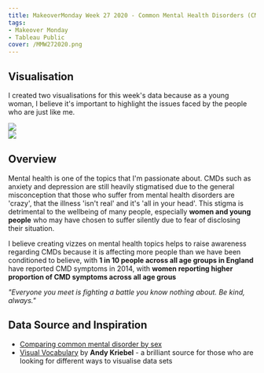 ```yaml
---
title: MakeoverMonday Week 27 2020 - Common Mental Health Disorders (CMD) in England
tags: 
- Makeover Monday
- Tableau Public
cover: /MMW272020.png
---
```

## Visualisation
I created two visualisations for this week's data because as a young woman, I believe it's important to highlight the issues faced by the people who are just like me.

<div class='tableauPlaceholder' id='viz1635945619209' style='position: relative'><noscript><a href='#'>
    <img alt=' ' src='https:&#47;&#47;public.tableau.com&#47;static&#47;images&#47;YM&#47;YMJ6HYDJ5&#47;1_rss.png' style='border: none' />
</a>
</noscript>
<object class='tableauViz'  style='display:none;'>
    <param name='host_url' value='https%3A%2F%2Fpublic.tableau.com%2F' /> 
    <param name='embed_code_version' value='3' /> 
    <param name='path' value='shared&#47;YMJ6HYDJ5' /> 
    <param name='toolbar' value='no' />
    <param name='display_count' value='yes' />
    <param name='language' value='en-GB' />
    <param name="dataDetails" value="no" />
    <param name="alerts" value="no" />
    <param name="showShareOptions" value="false" />
    <param name="subscriptions" value="no" />

</object>
</div>                
<script type='text/javascript'>                    
var divElement = document.getElementById('viz1635945619209');                    
    var vizElement = divElement.getElementsByTagName('object')[0];                    
    if ( divElement.offsetWidth > 800 ) { vizElement.style.width='800px';vizElement.style.height='650px';} 
    else if ( divElement.offsetWidth > 500 ) { vizElement.style.width='800px';vizElement.style.height='650px';} 
    else { vizElement.style.width='100%';vizElement.style.height='1250px';}                     
    var scriptElement = document.createElement('script');                    
    scriptElement.src = 'https://public.tableau.com/javascripts/api/viz_v1.js';                    vizElement.parentNode.insertBefore(scriptElement, vizElement);                
</script>

<div class='tableauPlaceholder' id='viz1635945782773' style='position: relative'><noscript>
<a href='#'>
    <img alt=' ' src='https:&#47;&#47;public.tableau.com&#47;static&#47;images&#47;Ma&#47;MakeoverMondayW272020-CommonMentalDisordersinEngland2014&#47;WomenandYoungPeople&#47;1_rss.png' style='border: none' />
</a>
</noscript>
<object class='tableauViz'  style='display:none;'>
    <param name='host_url' value='https%3A%2F%2Fpublic.tableau.com%2F' /> 
    <param name='embed_code_version' value='3' /> 
    <param name='site_root' value='' />
    <param name='name' value='MakeoverMondayW272020-CommonMentalDisordersinEngland2014&#47;WomenandYoungPeople' />
    <param name='tabs' value='no' />
    <param name='toolbar' value='no' />
    <param name='display_count' value='yes' />
    <param name='language' value='en-GB' />
    <param name="dataDetails" value="no" />
    <param name="alerts" value="no" />
    <param name="showShareOptions" value="false" />
    <param name="subscriptions" value="no" />

</object>
</div>                
<script type='text/javascript'>                    
var divElement = document.getElementById('viz1635945782773');                    
    var vizElement = divElement.getElementsByTagName('object')[0];                    
    if ( divElement.offsetWidth > 800 ) { vizElement.style.width='800px';vizElement.style.height='650px';} 
    else if ( divElement.offsetWidth > 500 ) { vizElement.style.width='800px';vizElement.style.height='650px';} 
    else { vizElement.style.width='100%';vizElement.style.height='1250px';}                     
    var scriptElement = document.createElement('script');                    
    scriptElement.src = 'https://public.tableau.com/javascripts/api/viz_v1.js';                    vizElement.parentNode.insertBefore(scriptElement, vizElement);                
</script>

## Overview
Mental health is one of the topics that I'm passionate about. CMDs such as anxiety and depression are still heavily stigmatised due to the general misconception that those who suffer from mental health disorders are 'crazy', that the illness 'isn't real' and it's 'all in your head'. This stigma is detrimental to the wellbeing of many people, especially **women and young people** who may have chosen to suffer silently due to fear of disclosing their situation. 

I believe creating vizzes on mental health topics helps to raise awareness regarding CMDs because it is affecting more people than we have been conditioned to believe, with **1 in 10 people across all age groups in England** have reported CMD symptoms in 2014, with **women reporting higher proportion of CMD symptoms across all age grous**

*"Everyone you meet is fighting a battle you know nothing about. Be kind, always."*

## Data Source and Inspiration
* [Comparing common mental disorder by sex](https://data.world/makeovermonday/2020w27-comparing-common-mental-disorder-by-sex)
* [Visual Vocabulary](https://public.tableau.com/app/profile/andy.kriebel#!/vizhome/VisualVocabulary/VisualVocabulary) by **Andy Kriebel** - a brilliant source for those who are looking for different ways to visualise data sets

